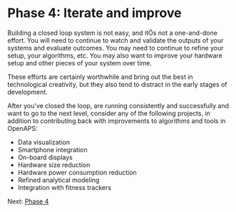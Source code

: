 # Phase 4: Iterate and improve

Building a closed loop system is not easy, and itÕs not a one-and-done effort. You will need to continue to watch and validate the outputs of your systems and evaluate outcomes. You may need to continue to refine your setup, your algorithms, etc. You may also want to improve your hardware setup and other pieces of your system over time.

These efforts are certainly worthwhile and bring out the best in technological creativity, but they also tend to distract in the early stages of development.

After you've closed the loop, are running consistently and successfully and want to go to the next level, consider any of the following projects, in addition to contributing back with improvements to algorithms and tools in OpenAPS:

* Data visualization
* Smartphone integration
* On-board displays
* Hardware size reduction
* Hardware power consumption reduction
* Refined analytical modeling
* Integration with fitness trackers

Next: [Phase 4](iterate-improve.md)
